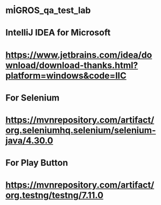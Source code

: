# mİGROS_qa_test_lab

# IntelliJ IDEA for Microsoft
# https://www.jetbrains.com/idea/download/download-thanks.html?platform=windows&code=IIC

# For Selenium
# https://mvnrepository.com/artifact/org.seleniumhq.selenium/selenium-java/4.30.0

# For Play Button
# https://mvnrepository.com/artifact/org.testng/testng/7.11.0